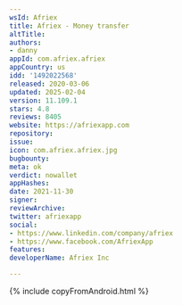 ```yaml
---
wsId: Afriex
title: Afriex - Money transfer
altTitle: 
authors:
- danny
appId: com.afriex.afriex
appCountry: us
idd: '1492022568'
released: 2020-03-06
updated: 2025-02-04
version: 11.109.1
stars: 4.8
reviews: 8405
website: https://afriexapp.com
repository: 
issue: 
icon: com.afriex.afriex.jpg
bugbounty: 
meta: ok
verdict: nowallet
appHashes: 
date: 2021-11-30
signer: 
reviewArchive: 
twitter: afriexapp
social:
- https://www.linkedin.com/company/afriex
- https://www.facebook.com/AfriexApp
features: 
developerName: Afriex Inc

---
```


{% include copyFromAndroid.html %}
